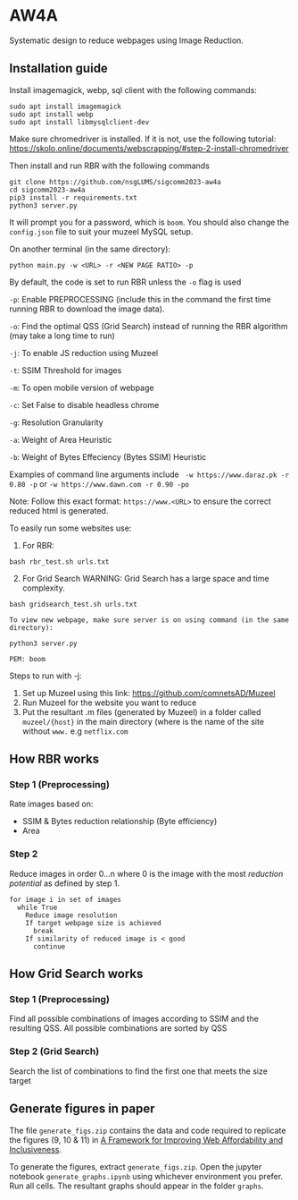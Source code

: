 # AW4A
Systematic design to reduce webpages using Image Reduction.

## Installation guide
Install imagemagick, webp, sql client with the following commands:
```
sudo apt install imagemagick
sudo apt install webp
sudo apt install libmysqlclient-dev
```
Make sure chromedriver is installed. If it is not, use the following tutorial: https://skolo.online/documents/webscrapping/#step-2-install-chromedriver

Then install and run RBR with the following commands
```
git clone https://github.com/nsgLUMS/sigcomm2023-aw4a
cd sigcomm2023-aw4a
pip3 install -r requirements.txt
python3 server.py
```
It will prompt you for a password, which is ```boom```.
You should also change the ```config.json``` file to suit your muzeel MySQL setup.

On another terminal (in the same directory):
```
python main.py -w <URL> -r <NEW PAGE RATIO> -p

```
By default, the code is set to run RBR unless the ```-o``` flag is used

```-p```: Enable PREPROCESSING (include this in the command the first time running RBR to download the image data).

```-o```: Find the optimal QSS (Grid Search) instead of running the RBR algorithm (may take a long time to run)

```-j```: To enable JS reduction using Muzeel

```-t```: SSIM Threshold for images

```-m```: To open mobile version of webpage

```-c```: Set False to disable headless chrome

```-g```: Resolution Granularity

```-a```: Weight of Area Heuristic

```-b```: Weight of Bytes Effeciency (Bytes SSIM) Heuristic

Examples of command line arguments include ``` -w https://www.daraz.pk -r 0.80 -p``` or ```-w https://www.dawn.com -r 0.90 -po```

Note: Follow this exact format: ```https://www.<URL>``` to ensure the correct reduced html is generated.

To easily run some websites use:
1. For RBR:
```
bash rbr_test.sh urls.txt
```
2. For Grid Search
WARNING: Grid Search has a large space and time complexity.
```
bash gridsearch_test.sh urls.txt
```

```
To view new webpage, make sure server is on using command (in the same directory):

python3 server.py

PEM: boom
```

Steps to run with -j:
1. Set up Muzeel using this link: https://github.com/comnetsAD/Muzeel
2. Run Muzeel for the website you want to reduce
3. Put the resultant .m files (generated by Muzeel) in a folder called ```muzeel/{host}``` in the main directory (where <host> is the name of the site without ```www.``` e.g ```netflix.com```

## How RBR works
### Step 1 (Preprocessing)
Rate images based on:
- SSIM & Bytes reduction relationship (Byte efficiency)
- Area

### Step 2
Reduce images in order 0...n where 0 is the image with the most _reduction potential_ as defined by step 1.

```
for image i in set of images
  while True
    Reduce image resolution
    If target webpage size is achieved
      break
    If similarity of reduced image is < good
      continue
```

## How Grid Search works
### Step 1 (Preprocessing)
Find all possible combinations of images according to SSIM and the resulting QSS.
All possible combinations are sorted by QSS

### Step 2 (Grid Search)
Search the list of combinations to find the first one that meets the size target


## Generate figures in paper
The file ```generate_figs.zip``` contains the data and code required to replicate the figures (9, 10 & 11) in [A Framework for Improving Web Affordability and Inclusiveness](https://dl.acm.org/doi/10.1145/3603269.3604872). 

To generate the figures, extract ```generate_figs.zip```. Open the jupyter notebook ```generate_graphs.ipynb``` using whichever environment you prefer. Run all cells. The resultant graphs should appear in the folder ```graphs```.
